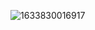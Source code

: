 ![1633830016917](https://github.com/kosshi-net/kosshi-net/assets/19539479/69924e75-e6fb-43af-ac55-5b5e9916ca8e)

